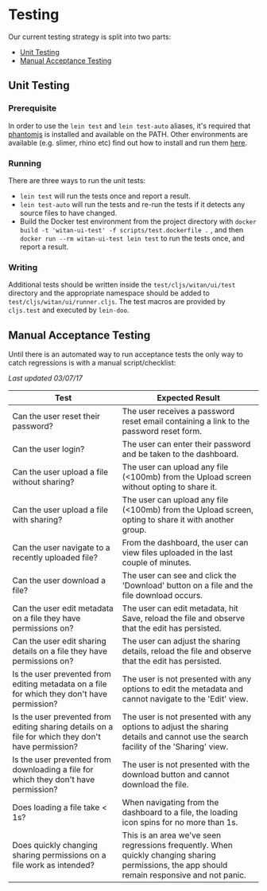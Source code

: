 # Testing

Our current testing strategy is split into two parts:

* [Unit Testing](#unit-testing)
* [Manual Acceptance Testing](#manual-acceptance-testing)

## Unit Testing
### Prerequisite
In order to use the `lein test` and `lein test-auto` aliases, it's required that [phantomjs](http://phantomjs.org/) is installed and available on the PATH. Other environments are available (e.g. slimer, rhino etc) find out how to install and run them [here](https://github.com/bensu/doo#setting-up-environments).

### Running
There are three ways to run the unit tests:
* `lein test` will run the tests once and report a result.
* `lein test-auto` will run the tests and re-run the tests if it detects any source files to have changed.
* Build the Docker test environment from the project directory with `docker build -t 'witan-ui-test' -f scripts/test.dockerfile .` , and then `docker run --rm witan-ui-test lein test` to run the tests once, and report a result.  

### Writing
Additional tests should be written inside the `test/cljs/witan/ui/test` directory and the appropriate namespace should be added to `test/cljs/witan/ui/runner.cljs`. The test macros are provided by `cljs.test` and executed by `lein-doo`.

## Manual Acceptance Testing
Until there is an automated way to run acceptance tests the only way to catch regressions is with a manual script/checklist:

*Last updated 03/07/17*

| Test  | Expected Result |
| --------| ------ |
| Can the user reset their password? | The user receives a password reset email containing a link to the password reset form. |
| Can the user login? | The user can enter their password and be taken to the dashboard. |
| Can the user upload a file without sharing? | The user can upload any file (<100mb) from the Upload screen without opting to share it. |
| Can the user upload a file with sharing? | The user can upload any file (<100mb) from the Upload screen, opting to share it with another group. |
| Can the user navigate to a recently uploaded file? | From the dashboard, the user can view files uploaded in the last couple of minutes. |
| Can the user download a file? | The user can see and click the 'Download' button on a file and the file download occurs.|
| Can the user edit metadata on a file they have permissions on? | The user can edit metadata, hit Save, reload the file and observe that the edit has persisted.|
| Can the user edit sharing details on a file they have permissions on? | The user can adjust the sharing details, reload the file and observe that the edit has persisted.|
| Is the user prevented from editing metadata on a file for which they don't have permission? | The user is not presented with any options to edit the metadata and cannot navigate to the 'Edit' view.|
| Is the user prevented from editing sharing details on a file for which they don't have permission? | The user is not presented with any options to adjust the sharing details and cannot use the search facility of the 'Sharing' view.|
| Is the user prevented from downloading a file for which they don't have permission? | The user is not presented with the download button and cannot download the file.|
| Does loading a file take < 1s? | When navigating from the dashboard to a file, the loading icon spins for no more than 1s. | Does saving metadata take < 3.5s? | When hitting 'Save' after editing metadata, the button should stay disabled for no more than 3.5s. |
| Does quickly changing sharing permissions on a file work as intended? | This is an area we've seen regressions frequently. When quickly changing sharing permissions, the app should remain responsive and not panic. |

